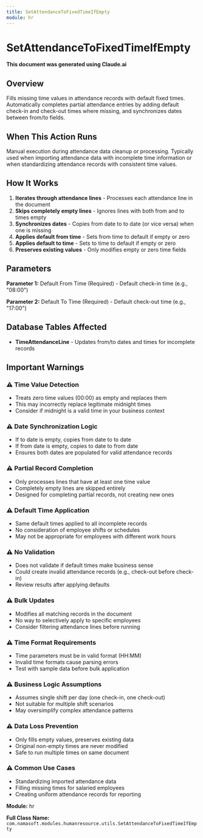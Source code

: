 ```yaml
---
title: SetAttendanceToFixedTimeIfEmpty
module: hr
---
```



<div class='entity-flows'>

# SetAttendanceToFixedTimeIfEmpty

**This document was generated using Claude.ai**

## Overview

Fills missing time values in attendance records with default fixed times. Automatically completes partial attendance entries by adding default check-in and check-out times where missing, and synchronizes dates between from/to fields.

## When This Action Runs

Manual execution during attendance data cleanup or processing. Typically used when importing attendance data with incomplete time information or when standardizing attendance records with consistent time values.

## How It Works

1. **Iterates through attendance lines** - Processes each attendance line in the document
2. **Skips completely empty lines** - Ignores lines with both from and to times empty
3. **Synchronizes dates** - Copies from date to to date (or vice versa) when one is missing
4. **Applies default from time** - Sets from time to default if empty or zero
5. **Applies default to time** - Sets to time to default if empty or zero
6. **Preserves existing values** - Only modifies empty or zero time fields

## Parameters

**Parameter 1:** Default From Time (Required) - Default check-in time (e.g., "08:00")

**Parameter 2:** Default To Time (Required) - Default check-out time (e.g., "17:00")

## Database Tables Affected

- **TimeAttendanceLine** - Updates from/to dates and times for incomplete records

## Important Warnings

### ⚠️ Time Value Detection
- Treats zero time values (00:00) as empty and replaces them
- This may incorrectly replace legitimate midnight times
- Consider if midnight is a valid time in your business context

### ⚠️ Date Synchronization Logic
- If to date is empty, copies from date to to date
- If from date is empty, copies to date to from date
- Ensures both dates are populated for valid attendance records

### ⚠️ Partial Record Completion
- Only processes lines that have at least one time value
- Completely empty lines are skipped entirely
- Designed for completing partial records, not creating new ones

### ⚠️ Default Time Application
- Same default times applied to all incomplete records
- No consideration of employee shifts or schedules
- May not be appropriate for employees with different work hours

### ⚠️ No Validation
- Does not validate if default times make business sense
- Could create invalid attendance records (e.g., check-out before check-in)
- Review results after applying defaults

### ⚠️ Bulk Updates
- Modifies all matching records in the document
- No way to selectively apply to specific employees
- Consider filtering attendance lines before running

### ⚠️ Time Format Requirements
- Time parameters must be in valid format (HH:MM)
- Invalid time formats cause parsing errors
- Test with sample data before bulk application

### ⚠️ Business Logic Assumptions
- Assumes single shift per day (one check-in, one check-out)
- Not suitable for multiple shift scenarios
- May oversimplify complex attendance patterns

### ⚠️ Data Loss Prevention
- Only fills empty values, preserves existing data
- Original non-empty times are never modified
- Safe to run multiple times on same document

### ⚠️ Common Use Cases
- Standardizing imported attendance data
- Filling missing times for salaried employees
- Creating uniform attendance records for reporting

**Module:** hr

**Full Class Name:** `com.namasoft.modules.humanresource.utils.SetAttendanceToFixedTimeIfEmpty`


</div>